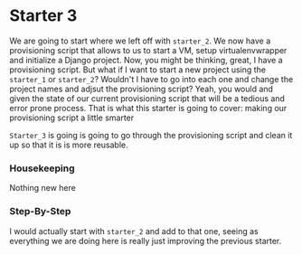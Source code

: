 # Starter 3

We are going to start where we left off with `starter_2`.  We now have a provisioning script that allows to us to start a VM, setup virtualenvwrapper and initialize a Django project.  Now, you might be thinking, great, I have a provisioning script.  But what if I want to start a new project using the `starter_1` or `starter_2`?  Wouldn't I have to go into each one and change the project names and adjsut the provisioning script?  Yeah, you would and given the state of our current provisioning script that will be a tedious and error prone process.  That is what this starter is going to cover: making our provisioning script a little smarter

`Starter_3` is going is going to go through the provisioning script and clean it up so that it is is more reusable.

### Housekeeping

Nothing new here

### Step-By-Step

I would actually start with `starter_2` and add to that one, seeing as everything we are doing here is really just improving the previous starter.